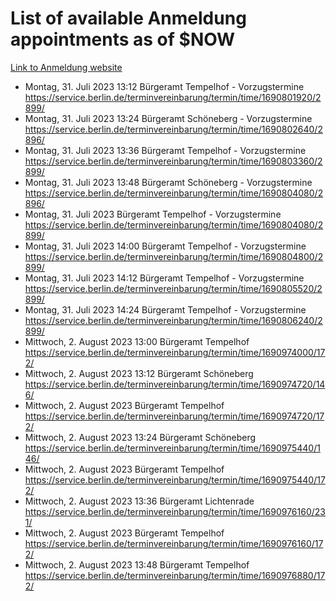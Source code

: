# List of available Anmeldung appointments as of $NOW
[Link to Anmeldung website](https://service.berlin.de/terminvereinbarung/termin/tag.php?termin=1&anliegen[]=120686&dienstleisterlist=122210,122217,327316,122219,327312,122227,327314,122231,327346,122243,327348,122254,122252,329742,122260,329745,122262,329748,122271,327278,122273,327274,122277,327276,330436,122280,327294,122282,327290,122284,327292,122291,327270,122285,327266,122286,327264,122296,327268,150230,329760,122297,327286,122294,327284,122312,329763,122314,329775,122304,327330,122311,327334,122309,327332,317869,122281,327352,122279,329772,122283,122276,327324,122274,327326,122267,329766,122246,327318,122251,327320,122257,327322,122208,327298,122226,327300&herkunft=http%3A%2F%2Fservice.berlin.de%2Fdienstleistung%2F120686%2F)
- Montag, 31. Juli 2023 13:12 Bürgeramt Tempelhof - Vorzugstermine https://service.berlin.de/terminvereinbarung/termin/time/1690801920/2899/
- Montag, 31. Juli 2023 13:24 Bürgeramt Schöneberg - Vorzugstermine https://service.berlin.de/terminvereinbarung/termin/time/1690802640/2896/
- Montag, 31. Juli 2023 13:36 Bürgeramt Tempelhof - Vorzugstermine https://service.berlin.de/terminvereinbarung/termin/time/1690803360/2899/
- Montag, 31. Juli 2023 13:48 Bürgeramt Schöneberg - Vorzugstermine https://service.berlin.de/terminvereinbarung/termin/time/1690804080/2896/
- Montag, 31. Juli 2023  Bürgeramt Tempelhof - Vorzugstermine https://service.berlin.de/terminvereinbarung/termin/time/1690804080/2899/
- Montag, 31. Juli 2023 14:00 Bürgeramt Tempelhof - Vorzugstermine https://service.berlin.de/terminvereinbarung/termin/time/1690804800/2899/
- Montag, 31. Juli 2023 14:12 Bürgeramt Tempelhof - Vorzugstermine https://service.berlin.de/terminvereinbarung/termin/time/1690805520/2899/
- Montag, 31. Juli 2023 14:24 Bürgeramt Tempelhof - Vorzugstermine https://service.berlin.de/terminvereinbarung/termin/time/1690806240/2899/
- Mittwoch, 2. August 2023 13:00 Bürgeramt Tempelhof https://service.berlin.de/terminvereinbarung/termin/time/1690974000/172/
- Mittwoch, 2. August 2023 13:12 Bürgeramt Schöneberg https://service.berlin.de/terminvereinbarung/termin/time/1690974720/146/
- Mittwoch, 2. August 2023  Bürgeramt Tempelhof https://service.berlin.de/terminvereinbarung/termin/time/1690974720/172/
- Mittwoch, 2. August 2023 13:24 Bürgeramt Schöneberg https://service.berlin.de/terminvereinbarung/termin/time/1690975440/146/
- Mittwoch, 2. August 2023  Bürgeramt Tempelhof https://service.berlin.de/terminvereinbarung/termin/time/1690975440/172/
- Mittwoch, 2. August 2023 13:36 Bürgeramt Lichtenrade https://service.berlin.de/terminvereinbarung/termin/time/1690976160/231/
- Mittwoch, 2. August 2023  Bürgeramt Tempelhof https://service.berlin.de/terminvereinbarung/termin/time/1690976160/172/
- Mittwoch, 2. August 2023 13:48 Bürgeramt Tempelhof https://service.berlin.de/terminvereinbarung/termin/time/1690976880/172/
